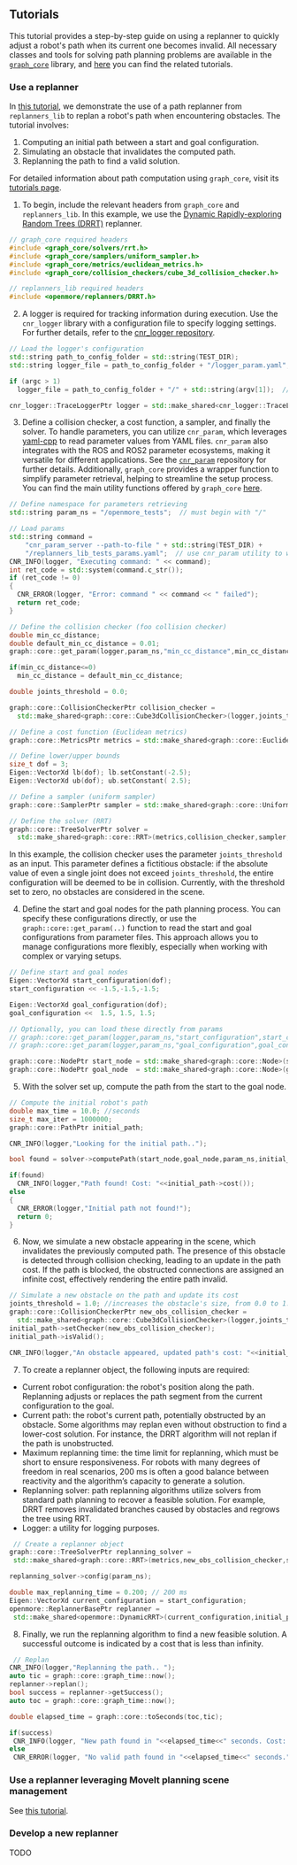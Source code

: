 ## Tutorials
This tutorial provides a step-by-step guide on using a replanner to quickly adjust a robot's path when its current one becomes invalid. All necessary classes and tools for solving path planning problems are available in the [`graph_core`](https://github.com/JRL-CARI-CNR-UNIBS/graph_core) library, and [here](https://github.com/JRL-CARI-CNR-UNIBS/graph_core/blob/master/docs/tutorial/tutorial_intro.md) you can find the related tutorials.

### Use a replanner
In [this tutorial](https://github.com/JRL-CARI-CNR-UNIBS/replanners_lib/blob/master/tests/src/path_replanning_tests.cpp), we demonstrate the use of a path replanner from `replanners_lib` to  replan a robot's path when encountering obstacles. The tutorial involves:

1. Computing an initial path between a start and goal configuration.
2. Simulating an obstacle that invalidates the computed path.
3. Replanning the path to find a valid solution.

For detailed information about path computation using `graph_core`, visit its [tutorials page](https://github.com/JRL-CARI-CNR-UNIBS/graph_core/blob/master/docs/tutorial/tutorial_intro.md).

1. To begin, include the relevant headers from `graph_core` and `replanners_lib`. In this example, we use the [Dynamic Rapidly-exploring Random Trees (DRRT)](https://ieeexplore.ieee.org/document/1641879) replanner.

```cpp
// graph_core required headers
#include <graph_core/solvers/rrt.h>
#include <graph_core/samplers/uniform_sampler.h>
#include <graph_core/metrics/euclidean_metrics.h>
#include <graph_core/collision_checkers/cube_3d_collision_checker.h>

// replanners_lib required headers
#include <openmore/replanners/DRRT.h>
```

2. A logger is required for tracking information during execution. Use the `cnr_logger` library with a configuration file to specify logging settings. For further details, refer to the [cnr_logger repository](https://github.com/CNR-STIIMA-IRAS/cnr_logger).
```cpp
// Load the logger's configuration  
std::string path_to_config_folder = std::string(TEST_DIR);
std::string logger_file = path_to_config_folder + "/logger_param.yaml";

if (argc > 1)
  logger_file = path_to_config_folder + "/" + std::string(argv[1]);  // or take it from argument

cnr_logger::TraceLoggerPtr logger = std::make_shared<cnr_logger::TraceLogger>("openmore_tests", logger_file);
```

3. Define a collision checker, a cost function, a sampler, and finally the solver.
To handle parameters, you can utilize `cnr_param`, which leverages [yaml-cpp](https://github.com/jbeder/yaml-cpp) to read parameter values from YAML files. `cnr_param` also integrates with the ROS and ROS2 parameter ecosystems, making it versatile for different applications. See the [`cnr_param`](https://github.com/CNR-STIIMA-IRAS/cnr_param) repository for further details. Additionally, `graph_core` provides a wrapper function to simplify parameter retrieval, helping to streamline the setup process. You can find the main utility functions offered by `graph_core` [here](https://github.com/JRL-CARI-CNR-UNIBS/graph_core/blob/master/graph_core/include/graph_core/util.h).

```cpp
// Define namespace for parameters retrieving
std::string param_ns = "/openmore_tests";  // must begin with "/"

// Load params
std::string command =
    "cnr_param_server --path-to-file " + std::string(TEST_DIR) +
    "/replanners_lib_tests_params.yaml";  // use cnr_param utility to write parameters contained in this file
CNR_INFO(logger, "Executing command: " << command);
int ret_code = std::system(command.c_str());
if (ret_code != 0)
{
  CNR_ERROR(logger, "Error: command " << command << " failed");
  return ret_code;
}

// Define the collision checker (foo collision checker)
double min_cc_distance;
double default_min_cc_distance = 0.01;
graph::core::get_param(logger,param_ns,"min_cc_distance",min_cc_distance,min_cc_distance); //wrapper to cnr_param functions

if(min_cc_distance<=0)
  min_cc_distance = default_min_cc_distance;

double joints_threshold = 0.0;

graph::core::CollisionCheckerPtr collision_checker =
  std::make_shared<graph::core::Cube3dCollisionChecker>(logger,joints_threshold,min_cc_distance);

// Define a cost function (Euclidean metrics)
graph::core::MetricsPtr metrics = std::make_shared<graph::core::EuclideanMetrics>(logger);

// Define lower/upper bounds
size_t dof = 3; 
Eigen::VectorXd lb(dof); lb.setConstant(-2.5);
Eigen::VectorXd ub(dof); ub.setConstant( 2.5);

// Define a sampler (uniform sampler)
graph::core::SamplerPtr sampler = std::make_shared<graph::core::UniformSampler>(lb,ub,logger);

// Define the solver (RRT)
graph::core::TreeSolverPtr solver =
  std::make_shared<graph::core::RRT>(metrics,collision_checker,sampler,logger);
```
In this example, the collision checker uses the parameter `joints_threshold` as an input. 
This parameter defines a fictitious obstacle: if the absolute value of even a single joint does not exceed `joints_threshold`, the entire configuration will be deemed to be in collision.
Currently, with the threshold set to zero, no obstacles are considered in the scene.

4. Define the start and goal nodes for the path planning process. You can specify these configurations directly, or use the `graph::core::get_param(..)` function to read the start and goal configurations from parameter files. This approach allows you to manage configurations more flexibly, especially when working with complex or varying setups.

```cpp
// Define start and goal nodes
Eigen::VectorXd start_configuration(dof);
start_configuration << -1.5,-1.5,-1.5;

Eigen::VectorXd goal_configuration(dof);
goal_configuration <<  1.5, 1.5, 1.5;

// Optionally, you can load these directly from params
// graph::core::get_param(logger,param_ns,"start_configuration",start_configuration);
// graph::core::get_param(logger,param_ns,"goal_configuration",goal_configuration)

graph::core::NodePtr start_node = std::make_shared<graph::core::Node>(start_configuration,logger);
graph::core::NodePtr goal_node  = std::make_shared<graph::core::Node>(goal_configuration, logger);
```

5. With the solver set up, compute the path from the start to the goal node.

```cpp
// Compute the initial robot's path
double max_time = 10.0; //seconds
size_t max_iter = 1000000;
graph::core::PathPtr initial_path;

CNR_INFO(logger,"Looking for the initial path..");

bool found = solver->computePath(start_node,goal_node,param_ns,initial_path,max_time,max_iter);

if(found)
  CNR_INFO(logger,"Path found! Cost: "<<initial_path->cost());
else
{
  CNR_ERROR(logger,"Initial path not found!");
  return 0;
}
```

6. Now, we simulate a new obstacle appearing in the scene, which invalidates the previously computed path.
 The presence of this obstacle is detected through collision checking, leading to an update in the path cost.
  If the path is blocked, the obstructed connections are assigned an infinite cost, effectively rendering the entire path invalid.

```cpp
// Simulate a new obstacle on the path and update its cost
joints_threshold = 1.0; //increases the obstacle's size, from 0.0 to 1.0 on each robot's joint
graph::core::CollisionCheckerPtr new_obs_collision_checker =
  std::make_shared<graph::core::Cube3dCollisionChecker>(logger,joints_threshold,min_cc_distance);
initial_path->setChecker(new_obs_collision_checker);
initial_path->isValid();

CNR_INFO(logger,"An obstacle appeared, updated path's cost: "<<initial_path->cost());
```
7. To create a replanner object, the following inputs are required:
- Current robot configuration: the robot's position along the path. Replanning adjusts or replaces the path segment from the current configuration to the goal.
- Current path: the robot's current path, potentially obstructed by an obstacle. Some algorithms may replan even without obstruction to find a lower-cost solution. For instance, the DRRT algorithm will not replan if the path is unobstructed.
- Maximum replanning time: the time limit for replanning, which must be short to ensure responsiveness. For robots with many degrees of freedom in real scenarios, 200 ms is often a good balance between reactivity and the algorithm’s capacity to generate a solution.
- Replanning solver: path replanning algorithms utilize solvers from standard path planning to recover a feasible solution. For example, DRRT removes invalidated branches caused by obstacles and regrows the tree using RRT.
- Logger: a utility for logging purposes.
 ```cpp
  // Create a replanner object
graph::core::TreeSolverPtr replanning_solver =
  std::make_shared<graph::core::RRT>(metrics,new_obs_collision_checker,sampler,logger);

replanning_solver->config(param_ns);

double max_replanning_time = 0.200; // 200 ms
Eigen::VectorXd current_configuration = start_configuration;
openmore::ReplannerBasePtr replanner =
  std::make_shared<openmore::DynamicRRT>(current_configuration,initial_path,max_replanning_time,replanning_solver,logger);
 ```
8. Finally, we run the replanning algorithm to find a new feasible solution.
 A successful outcome is indicated by a cost that is less than infinity.
 ```cpp
  // Replan
CNR_INFO(logger,"Replanning the path.. ");
auto tic = graph::core::graph_time::now();
replanner->replan();
bool success = replanner->getSuccess();
auto toc = graph::core::graph_time::now();

double elapsed_time = graph::core::toSeconds(toc,tic);

if(success)
  CNR_INFO(logger, "New path found in "<<elapsed_time<<" seconds. Cost: "<<replanner->getReplannedPath()->cost());
else
  CNR_ERROR(logger, "No valid path found in "<<elapsed_time<<" seconds.");
```
### Use a replanner leveraging MoveIt planning scene management
See [this tutorial](https://github.com/JRL-CARI-CNR-UNIBS/openmore_ros_examples).

### Develop a new replanner
TODO